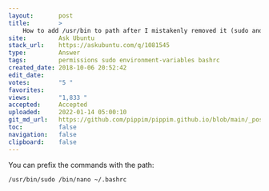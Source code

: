 ```yaml
---
layout:       post
title:        >
    How to add ∕usr∕bin to path after I mistakenly removed it (sudo and nano are no longer in path)
site:         Ask Ubuntu
stack_url:    https://askubuntu.com/q/1081545
type:         Answer
tags:         permissions sudo environment-variables bashrc
created_date: 2018-10-06 20:52:42
edit_date:    
votes:        "5 "
favorites:    
views:        "1,833 "
accepted:     Accepted
uploaded:     2022-01-14 05:00:10
git_md_url:   https://github.com/pippim/pippim.github.io/blob/main/_posts/2018/2018-10-06-How-to-add-^usr^bin-to-path-after-I-mistakenly-removed-it-(sudo-and-nano-are-no-longer-in-path).md
toc:          false
navigation:   false
clipboard:    false
---
```


You can prefix the commands with the path:

``` 
/usr/bin/sudo /bin/nano ~/.bashrc

```
